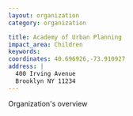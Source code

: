 ```yaml
---
layout: organization
category: organization

title: Academy of Urban Planning
impact_area: Children
keywords: 
coordinates: 40.696926,-73.910927
address: |
  400 Irving Avenue
  Brooklyn NY 11234
---
```

Organization's overview

